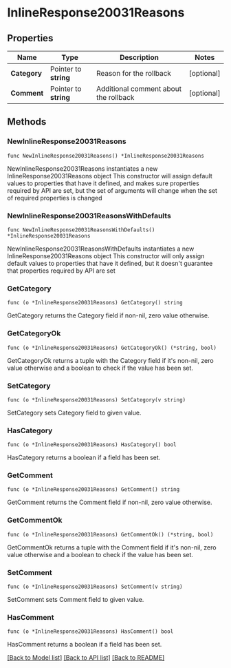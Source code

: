 # InlineResponse20031Reasons

## Properties

Name | Type | Description | Notes
------------ | ------------- | ------------- | -------------
**Category** | Pointer to **string** | Reason for the rollback | [optional] 
**Comment** | Pointer to **string** | Additional comment about the rollback | [optional] 

## Methods

### NewInlineResponse20031Reasons

`func NewInlineResponse20031Reasons() *InlineResponse20031Reasons`

NewInlineResponse20031Reasons instantiates a new InlineResponse20031Reasons object
This constructor will assign default values to properties that have it defined,
and makes sure properties required by API are set, but the set of arguments
will change when the set of required properties is changed

### NewInlineResponse20031ReasonsWithDefaults

`func NewInlineResponse20031ReasonsWithDefaults() *InlineResponse20031Reasons`

NewInlineResponse20031ReasonsWithDefaults instantiates a new InlineResponse20031Reasons object
This constructor will only assign default values to properties that have it defined,
but it doesn't guarantee that properties required by API are set

### GetCategory

`func (o *InlineResponse20031Reasons) GetCategory() string`

GetCategory returns the Category field if non-nil, zero value otherwise.

### GetCategoryOk

`func (o *InlineResponse20031Reasons) GetCategoryOk() (*string, bool)`

GetCategoryOk returns a tuple with the Category field if it's non-nil, zero value otherwise
and a boolean to check if the value has been set.

### SetCategory

`func (o *InlineResponse20031Reasons) SetCategory(v string)`

SetCategory sets Category field to given value.

### HasCategory

`func (o *InlineResponse20031Reasons) HasCategory() bool`

HasCategory returns a boolean if a field has been set.

### GetComment

`func (o *InlineResponse20031Reasons) GetComment() string`

GetComment returns the Comment field if non-nil, zero value otherwise.

### GetCommentOk

`func (o *InlineResponse20031Reasons) GetCommentOk() (*string, bool)`

GetCommentOk returns a tuple with the Comment field if it's non-nil, zero value otherwise
and a boolean to check if the value has been set.

### SetComment

`func (o *InlineResponse20031Reasons) SetComment(v string)`

SetComment sets Comment field to given value.

### HasComment

`func (o *InlineResponse20031Reasons) HasComment() bool`

HasComment returns a boolean if a field has been set.


[[Back to Model list]](../README.md#documentation-for-models) [[Back to API list]](../README.md#documentation-for-api-endpoints) [[Back to README]](../README.md)


